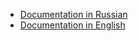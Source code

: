 * [Documentation in Russian](https://github.com/beam-mw/beam/wiki/%D0%A0%D1%83%D1%81%D1%81%D0%BA%D0%B8%D0%B9)
* [Documentation in English](https://github.com/beam-mw/beam/wiki/English)
